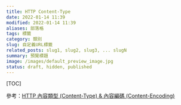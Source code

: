 ```yaml
---
title: HTTP Content-Type
date: 2022-01-14 11:39
modified: 2022-01-14 11:39
aliases: 部落格 
tags: 標籤
category: 類別
slug: 自定義URL標籤
related_posts: slug1, slug2, slug3, ... slugN
summary: 預覽標題
image: /images/default_preview_image.jpg
status: draft, hidden, published
---
```


[TOC]

參考：[HTTP 內容類型 (Content-Type) & 內容編碼 (Content-Encoding)](https://notfalse.net/40/http-representation)

